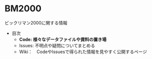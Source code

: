 # BM2000

ビックリマン2000に関する情報

* 目次
  * **Code: 様々なデータファイルや資料の置き場**
  * Issues: 不明点や疑問についてまとめる
  * Wiki：　CodeやIssuesで得られた情報を見やすく公開するページ

